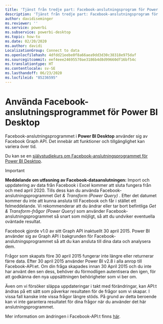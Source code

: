 ```yaml
---
title: 'Tjänst från tredje part: Facebook-anslutningsprogram för Power BI Desktop'
description: 'Tjänst från tredje part: Facebook-anslutningsprogram för Power BI Desktop'
author: davidiseminger
ms.reviewer: ''
ms.service: powerbi
ms.subservice: powerbi-desktop
ms.topic: how-to
ms.date: 02/20/2020
ms.author: davidi
LocalizationGroup: Connect to data
ms.openlocfilehash: 4dfdd21eebe0f8a66aea9dd3d30c38318e975daf
ms.sourcegitcommit: eef4eee24695570ae3186b4d8d99660df16bf54c
ms.translationtype: HT
ms.contentlocale: sv-SE
ms.lasthandoff: 06/23/2020
ms.locfileid: "85236595"
---
```

# <a name="use-the-facebook-connector-for-power-bi-desktop"></a>Använda Facebook-anslutningsprogrammet för Power BI Desktop
Facebook-anslutningsprogrammet i **Power BI Desktop** använder sig av Facebook Graph API. Det innebär att funktioner och tillgänglighet kan variera över tid.

Du kan se en [självstudiekurs om Facebook-anslutningsprogrammet för Power BI Desktop](desktop-tutorial-facebook-analytics.md).

> [!IMPORTANT]
> **Meddelande om utfasning av Facebook-dataanslutningen:** Import och uppdatering av data från Facebook i Excel kommer att sluta fungera från och med april 2020. Tills dess kan du använda Facebook-anslutningsprogrammet *Get & Transform (Power Query)* . Efter det datumet kommer du inte att kunna ansluta till Facebook och får i stället ett felmeddelande. Vi rekommenderar att du ändrar eller tar bort befintliga *Get & Transform-frågor (Power Query)* som använder Facebook-anslutningsprogrammet så snart som möjligt, så att du undviker eventuella oväntade resultat.


Facebook gjorde v1.0 av sitt Graph API inaktuellt 30 april 2015. Power BI använder sig av Graph API i bakgrunden för Facebook-anslutningsprogrammet så att du kan ansluta till dina data och analysera dem.

Frågor som skapats före 30 april 2015 fungerar inte längre eller returnerar färre data. Efter 30 april 2015 använder Power BI v2.8 i alla anrop till Facebook-API:et. Om din fråga skapades innan 30 April 2015 och du inte har använt den sen dess, behöver du förmodligen autentisera den igen, för att godkänna den nya uppsättningen behörigheter som vi ber om.

Även om vi försöker släppa uppdateringar i takt med förändringar, kan API:t ändras på ett sätt som påverkar resultaten för de frågor som vi skapar. I vissa fall kanske inte vissa frågor längre stöds. På grund av detta beroende kan vi inte garantera resultatet för dina frågor när du använder det här anslutningsprogrammet.

Mer information om ändringen i Facebook-API:t finns [här](https://developers.facebook.com/docs/apps/changelog#v2_0).

